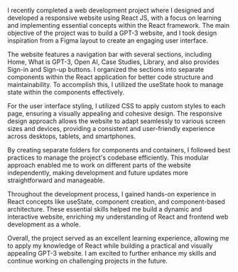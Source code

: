 I recently completed a web development project where I designed and developed a responsive website using React JS, with a focus on learning and implementing essential concepts within the React framework. The main objective of the project was to build a GPT-3 website, and I took design inspiration from a Figma layout to create an engaging user interface.

The website features a navigation bar with several sections, including Home, What is GPT-3, Open AI, Case Studies, Library, and also provides Sign-in and Sign-up buttons. I organized the sections into separate components within the React application for better code structure and maintainability. To accomplish this, I utilized the useState hook to manage state within the components effectively.

For the user interface styling, I utilized CSS to apply custom styles to each page, ensuring a visually appealing and cohesive design. The responsive design approach allows the website to adapt seamlessly to various screen sizes and devices, providing a consistent and user-friendly experience across desktops, tablets, and smartphones.

By creating separate folders for components and containers, I followed best practices to manage the project's codebase efficiently. This modular approach enabled me to work on different parts of the website independently, making development and future updates more straightforward and manageable.

Throughout the development process, I gained hands-on experience in React concepts like useState, component creation, and component-based architecture. These essential skills helped me build a dynamic and interactive website, enriching my understanding of React and frontend web development as a whole.

Overall, the project served as an excellent learning experience, allowing me to apply my knowledge of React while building a practical and visually appealing GPT-3 website. I am excited to further enhance my skills and continue working on challenging projects in the future.